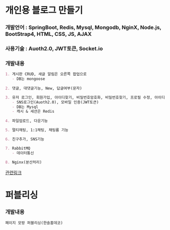 # 개인용 블로그 만들기
### 개발언어 : SpringBoot, Redis, Mysql, Mongodb, NginX, Node.js, BootStrap4, HTML, CSS, JS, AJAX
### 사용기술 : Auoth2.0, JWT토큰, Socket.io
### 개발내용
```markdown
1. 게시판 CRUD, 새글 알림은 오른쪽 팝업으로
   - DB는 mongoose
   
2. 댓글, 대댓글기능, New, 답글여부(문자)

3. 유저 로그인, 회원가입, 아이디찾기, 비밀번호암호화, 비밀번호찾기, 프로필 수정, 아이디저장
   - SNS로그인(Auoth2.0), 모바일 인증(JWT토큰)
   - DB는 Mysql
   - 캐시 & 세션은 Redis
   
4. 파일업로드, 다운기능

5. 멀티채팅, 1:1채팅, 채팅룸 기능

6. 친구추가, SNS기능

7. RabbitMQ
   - 데이터통신
   
8. Nginx(분산처리)
```
[관련링크](https://kamang-it.tistory.com/entry/AMQPRabbitMQRabbitMQ%EB%A5%BC-%EC%82%AC%EC%9A%A9%ED%95%98%EB%8A%94-%EC%9D%B4%EC%9C%A0%EC%99%80-%EC%84%A4%EC%B9%98%EB%B0%A9%EB%B2%95-1)

# 퍼블리싱
### 개발내용
```markdown
페이지 모방 퍼블리싱(한솔홈데코)
```

